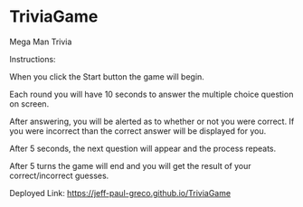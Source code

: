 # TriviaGame

Mega Man Trivia

Instructions:

When you click the Start button the game will begin. 

Each round you will have 10 seconds to answer the multiple choice question on screen.

After answering, you will be alerted as to whether or not you were correct. If you were incorrect than the correct answer will be displayed for you.

After 5 seconds, the next question will appear and the process repeats.

After 5 turns the game will end and you will get the result of your correct/incorrect guesses.

Deployed Link: https://jeff-paul-greco.github.io/TriviaGame